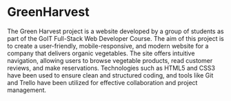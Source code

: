 # GreenHarvest

The Green Harvest project is a website developed by a group of students as part of the GoIT Full-Stack Web Developer Course. The aim of this project is to create a user-friendly, mobile-responsive, and modern website for a company that delivers organic vegetables. The site offers intuitive navigation, allowing users to browse vegetable products, read customer reviews, and make reservations. Technologies such as HTML5 and CSS3 have been used to ensure clean and structured coding, and tools like Git and Trello have been utilized for effective collaboration and project management. 
